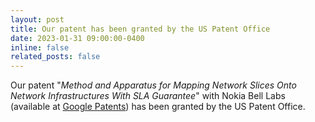 ```yaml
---
layout: post
title: Our patent has been granted by the US Patent Office
date: 2023-01-31 09:00:00-0400
inline: false
related_posts: false
---
```


Our patent "*Method and Apparatus for Mapping Network Slices Onto Network Infrastructures With SLA Guarantee*" with Nokia Bell Labs (available at [Google Patents](https://patents.google.com/patent/US11570043B2/en)) has been granted by the US Patent Office.
